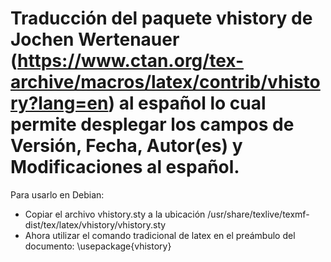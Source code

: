 # Traducción del paquete vhistory de 	Jochen Wertenauer (https://www.ctan.org/tex-archive/macros/latex/contrib/vhistory?lang=en)  al español lo cual permite desplegar los campos de Versión, Fecha, Autor(es) y Modificaciones al español.
Para usarlo en Debian:
* Copiar el archivo vhistory.sty a la ubicación /usr/share/texlive/texmf-dist/tex/latex/vhistory/vhistory.sty 
* Ahora utilizar el comando tradicional de latex en el preámbulo del documento:
\usepackage{vhistory}

